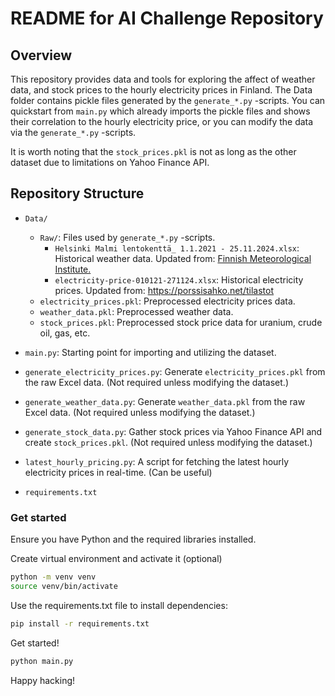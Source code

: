 # README for AI Challenge Repository
## Overview
This repository provides data and tools for exploring the affect of weather data, and stock prices to the hourly electricity prices in Finland. The Data folder contains pickle files generated by the `generate_*.py` -scripts. You can quickstart from `main.py` which already imports the pickle files and shows their correlation to the hourly electricity price, or you can modify the data via the `generate_*.py` -scripts.

It is worth noting that the `stock_prices.pkl` is not as long as the other dataset due to limitations on Yahoo Finance API.

## Repository Structure

- `Data/`
    - `Raw/`: Files used by `generate_*.py` -scripts.
        - `Helsinki Malmi lentokenttä_ 1.1.2021 - 25.11.2024.xlsx`: Historical weather data. Updated from: [Finnish Meteorological Institute.](https://en.ilmatieteenlaitos.fi/download-observations)
        - `electricity-price-010121-271124.xlsx`: Historical electricity prices. Updated from: https://porssisahko.net/tilastot
    - `electricity_prices.pkl`: Preprocessed electricity prices data.
    - `weather_data.pkl`: Preprocessed weather data.
    - `stock_prices.pkl`: Preprocessed stock price data for uranium, crude oil, gas, etc.

- `main.py`: Starting point for importing and utilizing the dataset.

- `generate_electricity_prices.py`: Generate `electricity_prices.pkl` from the raw Excel data. (Not required unless modifying the dataset.)

- `generate_weather_data.py`: Generate `weather_data.pkl` from the raw Excel data. (Not required unless modifying the dataset.)

- `generate_stock_data.py`: Gather stock prices via Yahoo Finance API and create `stock_prices.pkl`. (Not required unless modifying the dataset.)

- `latest_hourly_pricing.py`: A script for fetching the latest hourly electricity prices in real-time. (Can be useful)

- `requirements.txt`

### Get started
Ensure you have Python and the required libraries installed.

Create virtual environment and activate it (optional)

```bash
python -m venv venv
source venv/bin/activate
```
Use the requirements.txt file to install dependencies:
```bash
pip install -r requirements.txt
```
Get started!
```bash
python main.py
```

Happy hacking!

